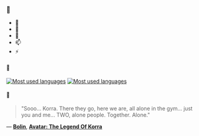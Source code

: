 ### 👋

- 🔭
- 🌱
- 💬
- 📫
- ⚡

#### 🧏

[![Most used languages](https://github-readme-stats-aynah.vercel.app/api/top-langs/?username=aynh&theme=solarized-dark&langs_count=6&layout=compact&hide_title=true)](https://github.com/anuraghazra/github-readme-stats#gh-dark-mode-only)
[![Most used languages](https://github-readme-stats-aynah.vercel.app/api/top-langs/?username=aynh&theme=solarized-light&langs_count=6&layout=compact&hide_title=true)](https://github.com/anuraghazra/github-readme-stats#gh-light-mode-only)

#### 💬

> "Sooo... Korra. There they go, here we are, all alone in the gym... just you and me... TWO, alone people. Together. Alone."

&mdash; [**Bolin**](https://myanimelist.net/character.php?q=Bolin&cat=character), [**Avatar: The Legend Of Korra**](https://myanimelist.net/search/all?q=Avatar%3A%20The%20Legend%20Of%20Korra&cat=all)
